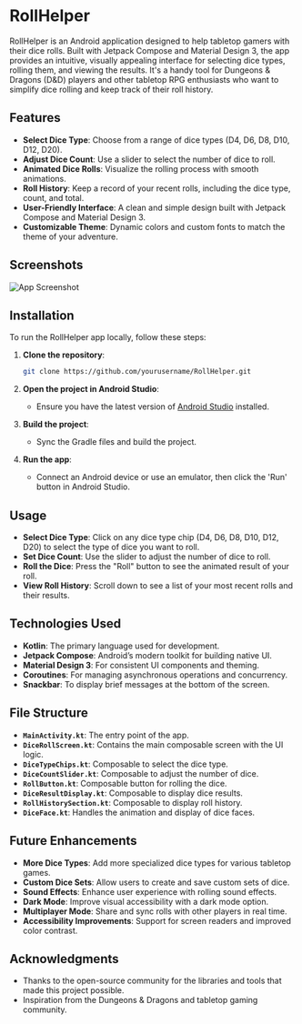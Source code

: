 # RollHelper

RollHelper is an Android application designed to help tabletop gamers with their dice rolls. Built with Jetpack Compose and Material Design 3, the app provides an intuitive, visually appealing interface for selecting dice types, rolling them, and viewing the results. It's a handy tool for Dungeons & Dragons (D&D) players and other tabletop RPG enthusiasts who want to simplify dice rolling and keep track of their roll history.

## Features

- **Select Dice Type**: Choose from a range of dice types (D4, D6, D8, D10, D12, D20).
- **Adjust Dice Count**: Use a slider to select the number of dice to roll.
- **Animated Dice Rolls**: Visualize the rolling process with smooth animations.
- **Roll History**: Keep a record of your recent rolls, including the dice type, count, and total.
- **User-Friendly Interface**: A clean and simple design built with Jetpack Compose and Material Design 3.
- **Customizable Theme**: Dynamic colors and custom fonts to match the theme of your adventure.

## Screenshots

![App Screenshot](![RollHelperImage](https://github.com/user-attachments/assets/033f9853-2838-4024-8c3e-998b69d6b21a))

## Installation

To run the RollHelper app locally, follow these steps:

1. **Clone the repository**:
    ```bash
    git clone https://github.com/yourusername/RollHelper.git
    ```

2. **Open the project in Android Studio**:
    - Ensure you have the latest version of [Android Studio](https://developer.android.com/studio) installed.

3. **Build the project**:
    - Sync the Gradle files and build the project.

4. **Run the app**:
    - Connect an Android device or use an emulator, then click the 'Run' button in Android Studio.

## Usage

- **Select Dice Type**: Click on any dice type chip (D4, D6, D8, D10, D12, D20) to select the type of dice you want to roll.
- **Set Dice Count**: Use the slider to adjust the number of dice to roll.
- **Roll the Dice**: Press the "Roll" button to see the animated result of your roll.
- **View Roll History**: Scroll down to see a list of your most recent rolls and their results.

## Technologies Used

- **Kotlin**: The primary language used for development.
- **Jetpack Compose**: Android’s modern toolkit for building native UI.
- **Material Design 3**: For consistent UI components and theming.
- **Coroutines**: For managing asynchronous operations and concurrency.
- **Snackbar**: To display brief messages at the bottom of the screen.

## File Structure

- **`MainActivity.kt`**: The entry point of the app.
- **`DiceRollScreen.kt`**: Contains the main composable screen with the UI logic.
- **`DiceTypeChips.kt`**: Composable to select the dice type.
- **`DiceCountSlider.kt`**: Composable to adjust the number of dice.
- **`RollButton.kt`**: Composable button for rolling the dice.
- **`DiceResultDisplay.kt`**: Composable to display dice results.
- **`RollHistorySection.kt`**: Composable to display roll history.
- **`DiceFace.kt`**: Handles the animation and display of dice faces.

## Future Enhancements

- **More Dice Types**: Add more specialized dice types for various tabletop games.
- **Custom Dice Sets**: Allow users to create and save custom sets of dice.
- **Sound Effects**: Enhance user experience with rolling sound effects.
- **Dark Mode**: Improve visual accessibility with a dark mode option.
- **Multiplayer Mode**: Share and sync rolls with other players in real time.
- **Accessibility Improvements**: Support for screen readers and improved color contrast.


## Acknowledgments

- Thanks to the open-source community for the libraries and tools that made this project possible.
- Inspiration from the Dungeons & Dragons and tabletop gaming community.

